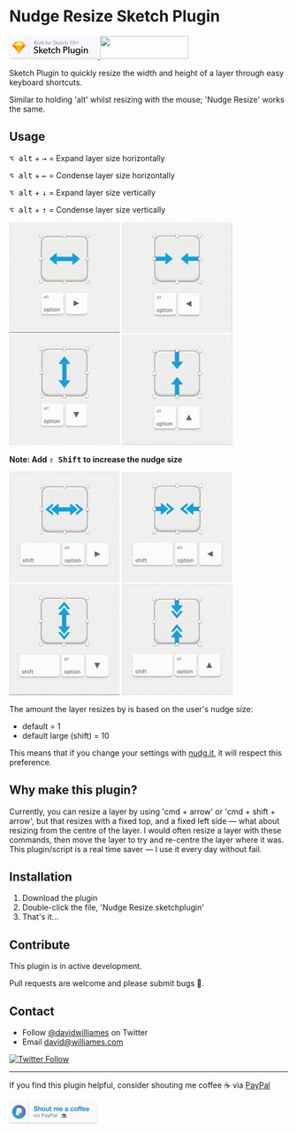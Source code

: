 # Nudge Resize Sketch Plugin

<a href="https://www.sketchapp.com">
  <img width="160" height="41" src="images/sketch-badge.png" >
</a>
<a href="http://bit.ly/SketchRunnerWebsite">
  <img width="160" height="41" src="http://sketchrunner.com/img/badge_blue.png" >
</a>

Sketch Plugin to quickly resize the width and height of a layer through easy keyboard shortcuts.

Similar to holding 'alt' whilst resizing with the mouse; 'Nudge Resize' works the same.


## Usage

<kbd>⌥ alt</kbd> + <kbd>→</kbd> = Expand layer size horizontally

<kbd>⌥ alt</kbd> + <kbd>←</kbd> = Condense layer size horizontally

<kbd>⌥ alt</kbd> + <kbd>↓</kbd> = Expand layer size vertically

<kbd>⌥ alt</kbd> + <kbd>↑</kbd> = Condense layer size vertically

![Expand layer size horizontally](images/gifs/expandHorizontally.gif)
![Condense layer size horizontally](images/gifs/condenseHorizontally.gif)
![Expand layer size vertically](images/gifs/expandVertically.gif)
![Condense layer size vertically](images/gifs/condenseVertically.gif)

**Note: Add <kbd>⇧ Shift</kbd> to increase the nudge size**

![Expand layer size horizontally large](images/gifs/expandHorizontallyLarge.gif)
![Condense layer size horizontally large](images/gifs/condenseHorizontallyLarge.gif)
![Expand layer size vertically large](images/gifs/expandVerticallyLarge.gif)
![Condense layer size vertically large](images/gifs/condenseVerticallyLarge.gif)

The amount the layer resizes by is based on the user's nudge size:

- default = 1
- default large (shift) = 10

This means that if you change your settings with [nudg.it](http://nudg.it), it will respect this preference.


## Why make this plugin?

Currently, you can resize a layer by using 'cmd + arrow' or 'cmd + shift + arrow', but that resizes with a fixed top, and a fixed left side — what about resizing from the centre of the layer. I would often resize a layer with these commands, then move the layer to try and re-centre the layer where it was. This plugin/script is a real time saver — I use it every day without fail.


## Installation

1. Download the plugin
2. Double-click the file, 'Nudge Resize.sketchplugin'
3. That's it...


## Contribute

This plugin is in active development.

Pull requests are welcome and please submit bugs 🐛.

## Contact

* Follow [@davidwilliames](https://twitter.com/davidwilliames) on Twitter
* Email <david@williames.com>

[![Twitter Follow](https://img.shields.io/twitter/follow/davidwilliames.svg?style=social&label=Follow)]()

---

If you find this plugin helpful, consider shouting me coffee ☕️ via [PayPal](https://www.paypal.me/dtw/5)

<a href="https://www.paypal.me/dtw/5">
  <img width="160" height="41" src="images/paypal-badge.png" >
</a>
